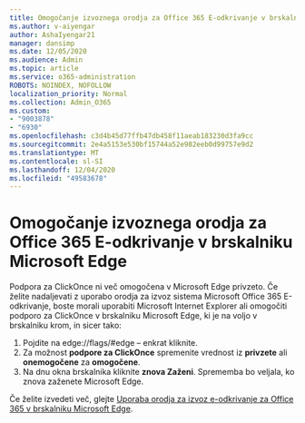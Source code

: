 ```yaml
---
title: Omogočanje izvoznega orodja za Office 365 E-odkrivanje v brskalniku Microsoft Edge
ms.author: v-aiyengar
author: AshaIyengar21
manager: dansimp
ms.date: 12/05/2020
ms.audience: Admin
ms.topic: article
ms.service: o365-administration
ROBOTS: NOINDEX, NOFOLLOW
localization_priority: Normal
ms.collection: Admin_O365
ms.custom:
- "9003878"
- "6930"
ms.openlocfilehash: c3d4b45d77ffb47db458f11aeab183230d3fa9cc
ms.sourcegitcommit: 2e4a5153e530bf15744a52e982eeb0d99757e9d2
ms.translationtype: MT
ms.contentlocale: sl-SI
ms.lasthandoff: 12/04/2020
ms.locfileid: "49583678"
---
```

# <a name="enable-office-365-ediscovery-export-tool-in-microsoft-edge"></a>Omogočanje izvoznega orodja za Office 365 E-odkrivanje v brskalniku Microsoft Edge

Podpora za ClickOnce ni več omogočena v Microsoft Edge privzeto. Če želite nadaljevati z uporabo orodja za izvoz sistema Microsoft Office 365 E-odkrivanje, boste morali uporabiti Microsoft Internet Explorer ali omogočiti podporo za ClickOnce v brskalniku Microsoft Edge, ki je na voljo v brskalniku krom, in sicer tako:

1. Pojdite na edge://flags/#edge – enkrat kliknite.
1. Za možnost **podpore za ClickOnce** spremenite vrednost iz **privzete** ali **onemogočene** za **omogočene**.
1. Na dnu okna brskalnika kliknite **znova Zaženi**. Sprememba bo veljala, ko znova zaženete Microsoft Edge.

Če želite izvedeti več, glejte [Uporaba orodja za izvoz e-odkrivanje za Office 365 v brskalniku Microsoft Edge](https://go.microsoft.com/fwlink/?linkid=2111611).
